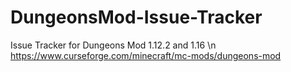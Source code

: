 # DungeonsMod-Issue-Tracker
Issue Tracker for Dungeons Mod 1.12.2 and 1.16 \n
https://www.curseforge.com/minecraft/mc-mods/dungeons-mod
